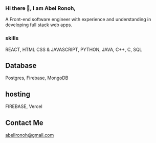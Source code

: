 ### Hi there 👋, I am Abel Ronoh,

A Front-end software engineer with experience and understanding in developing full stack web apps.

### skills
REACT, HTML CSS & JAVASCRIPT, PYTHON, JAVA, C++, C, SQL 

## Database
Postgres, Firebase, MongoDB
## hosting
FIREBASE, Vercel

## Contact Me
abellronoh@gmail.com
